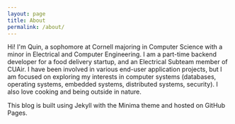```yaml
---
layout: page
title: About
permalink: /about/
---
```


Hi! I'm Quin, a sophomore at Cornell majoring in Computer Science with a minor
in Electrical and Computer Engineering. I am a part-time backend developer for
a food delivery startup, and an Electrical Subteam member of CUAir. I have been
involved in various end-user application projects, but I am focused on exploring
my interests in computer systems (databases, operating systems, embedded systems,
distributed systems, security). I also love cooking and being outside in nature.

This blog is built using Jekyll with the Minima theme and hosted on GitHub Pages.